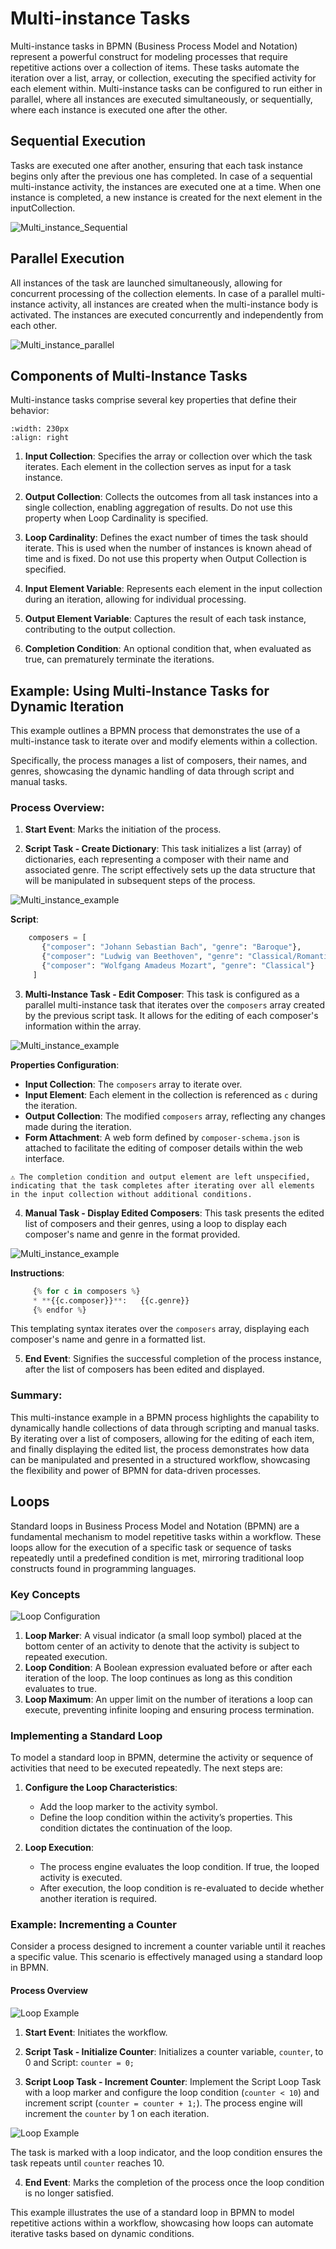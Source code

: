 # Multi-instance Tasks
Multi-instance tasks in BPMN (Business Process Model and Notation) represent a powerful construct for modeling processes that require repetitive actions over a collection of items.
These tasks automate the iteration over a list, array, or collection, executing the specified activity for each element within. Multi-instance tasks can be configured to run either in parallel, where all instances are executed simultaneously, or sequentially, where each instance is executed one after the other.

## **Sequential Execution**

Tasks are executed one after another, ensuring that each task instance begins only after the previous one has completed.
In case of a sequential multi-instance activity, the instances are executed one at a time. When one instance is completed, a new instance is created for the next element in the inputCollection.

![Multi_instance_Sequential](images/multiinstance_sequential_example.png)

## **Parallel Execution**

All instances of the task are launched simultaneously, allowing for concurrent processing of the collection elements. In case of a parallel multi-instance activity, all instances are created when the multi-instance body is activated. The instances are executed concurrently and independently from each other.

![Multi_instance_parallel](images/multiinstance_parallel_example.png)

## Components of Multi-Instance Tasks
Multi-instance tasks comprise several key properties that define their behavior:

```{image} ./images/multiinstance_properties.png
:width: 230px
:align: right 
``` 
1. **Input Collection**: Specifies the array or collection over which the task iterates. Each element in the collection serves as input for a task instance.


2. **Output Collection**: Collects the outcomes from all task instances into a single collection, enabling aggregation of results. Do not use this property when Loop Cardinality is specified.

3. **Loop Cardinality**: Defines the exact number of times the task should iterate. This is used when the number of instances is known ahead of time and is fixed. Do not use this property when Output Collection is specified.

4. **Input Element Variable**: Represents each element in the input collection during an iteration, allowing for individual processing.

5. **Output Element Variable**: Captures the result of each task instance, contributing to the output collection.

6. **Completion Condition**: An optional condition that, when evaluated as true, can prematurely terminate the iterations.


## Example: Using Multi-Instance Tasks for Dynamic Iteration
This example outlines a BPMN process that demonstrates the use of a multi-instance task to iterate over and modify elements within a collection. 

Specifically, the process manages a list of composers, their names, and genres, showcasing the dynamic handling of data through script and manual tasks.

### Process Overview:

 1. **Start Event**: Marks the initiation of the process.

2. **Script Task - Create Dictionary**: This task initializes a list (array) of dictionaries, each representing a composer with their name and associated genre. The script effectively sets up the data structure that will be manipulated in subsequent steps of the process.

![Multi_instance_example](images/multiinstance_example2.png)

**Script**:

```python
    composers = [
       {"composer": "Johann Sebastian Bach", "genre": "Baroque"},
       {"composer": "Ludwig van Beethoven", "genre": "Classical/Romantic"},
       {"composer": "Wolfgang Amadeus Mozart", "genre": "Classical"}
     ]
```

3. **Multi-Instance Task - Edit Composer**: This task is configured as a parallel multi-instance task that iterates over the `composers` array created by the previous script task. It allows for the editing of each composer's information within the array.

![Multi_instance_example](images/multiinstance_ex.png)

**Properties Configuration**:

- **Input Collection**: The `composers` array to iterate over.
- **Input Element**: Each element in the collection is referenced as `c` during the iteration.
- **Output Collection**: The modified `composers` array, reflecting any changes made during the iteration.
- **Form Attachment**: A web form defined by `composer-schema.json` is attached to facilitate the editing of composer details within the web interface.

```{admonition} Note
⚠ The completion condition and output element are left unspecified, indicating that the task completes after iterating over all elements in the input collection without additional conditions.
```

4. **Manual Task - Display Edited Composers**: This task presents the edited list of composers and their genres, using a loop to display each composer's name and genre in the format provided.

![Multi_instance_example](images/multiinstance_ex1.png)

**Instructions**:

```python
     {% for c in composers %}
     * **{{c.composer}}**:   {{c.genre}}
     {% endfor %}
```

This templating syntax iterates over the `composers` array, displaying each composer's name and genre in a formatted list.

5. **End Event**: Signifies the successful completion of the process instance, after the list of composers has been edited and displayed.

### Summary:

This multi-instance example in a BPMN process highlights the capability to dynamically handle collections of data through scripting and manual tasks. By iterating over a list of composers, allowing for the editing of each item, and finally displaying the edited list, the process demonstrates how data can be manipulated and presented in a structured workflow, showcasing the flexibility and power of BPMN for data-driven processes.

## Loops

Standard loops in Business Process Model and Notation (BPMN) are a fundamental mechanism to model repetitive tasks within a workflow. These loops allow for the execution of a specific task or sequence of tasks repeatedly until a predefined condition is met, mirroring traditional loop constructs found in programming languages. 

### Key Concepts
![Loop Configuration](images/Loop_Settings.png)

1. **Loop Marker**: A visual indicator (a small loop symbol) placed at the bottom center of an activity to denote that the activity is subject to repeated execution.
2. **Loop Condition**: A Boolean expression evaluated before or after each iteration of the loop. The loop continues as long as this condition evaluates to true.
3. **Loop Maximum**: An upper limit on the number of iterations a loop can execute, preventing infinite looping and ensuring process termination.


### Implementing a Standard Loop

To model a standard loop in BPMN, determine the activity or sequence of activities that need to be executed repeatedly. The next steps are:

1. **Configure the Loop Characteristics**:
   - Add the loop marker to the activity symbol.
   - Define the loop condition within the activity’s properties. This condition dictates the continuation of the loop.

3. **Loop Execution**:
   - The process engine evaluates the loop condition. If true, the looped activity is executed.
   - After execution, the loop condition is re-evaluated to decide whether another iteration is required.

### Example: Incrementing a Counter

Consider a process designed to increment a counter variable until it reaches a specific value. This scenario is effectively managed using a standard loop in BPMN.

#### Process Overview

![Loop Example](images/loop_example1.png)


1. **Start Event**: Initiates the workflow.

2. **Script Task - Initialize Counter**: Initializes a counter variable, `counter`, to 0 and Script: `counter = 0;`

3. **Script Loop Task - Increment Counter**: Implement the Script Loop Task with a loop marker and configure the loop condition (`counter < 10`) and increment script (`counter = counter + 1;`). The process engine will increment the `counter` by 1 on each iteration.

![Loop Example](images/loop_example2.png)

The task is marked with a loop indicator, and the loop condition ensures the task repeats until `counter` reaches 10.

4. **End Event**: Marks the completion of the process once the loop condition is no longer satisfied.

This example illustrates the use of a standard loop in BPMN to model repetitive actions within a workflow, showcasing how loops can automate iterative tasks based on dynamic conditions.